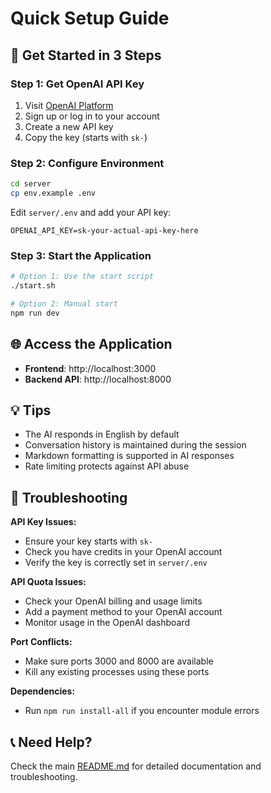 # Quick Setup Guide

## 🚀 Get Started in 3 Steps

### Step 1: Get OpenAI API Key
1. Visit [OpenAI Platform](https://platform.openai.com/api-keys)
2. Sign up or log in to your account
3. Create a new API key
4. Copy the key (starts with `sk-`)

### Step 2: Configure Environment
```bash
cd server
cp env.example .env
```

Edit `server/.env` and add your API key:
```env
OPENAI_API_KEY=sk-your-actual-api-key-here
```

### Step 3: Start the Application
```bash
# Option 1: Use the start script
./start.sh

# Option 2: Manual start
npm run dev
```

## 🌐 Access the Application

- **Frontend**: http://localhost:3000
- **Backend API**: http://localhost:8000

## 💡 Tips

- The AI responds in English by default
- Conversation history is maintained during the session
- Markdown formatting is supported in AI responses
- Rate limiting protects against API abuse

## 🔧 Troubleshooting

**API Key Issues:**
- Ensure your key starts with `sk-`
- Check you have credits in your OpenAI account
- Verify the key is correctly set in `server/.env`

**API Quota Issues:**
- Check your OpenAI billing and usage limits
- Add a payment method to your OpenAI account
- Monitor usage in the OpenAI dashboard

**Port Conflicts:**
- Make sure ports 3000 and 8000 are available
- Kill any existing processes using these ports

**Dependencies:**
- Run `npm run install-all` if you encounter module errors

## 📞 Need Help?

Check the main [README.md](README.md) for detailed documentation and troubleshooting. 